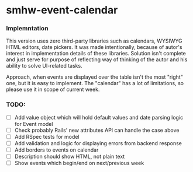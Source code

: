 # smhw-event-calendar

### Implemntation

This version uses zero third-party libraries such as calendars, WYSIWYG HTML editors, date pickers.
It was made intentionally, because of autor's interest in implementation details of these libraries.
Solution isn't complete and just serve for purpose of reflecting way of thinking of the autor and his
ability to solve UI-related tasks.

Approach, when events are displayed over the table isn't the most "right" one, but it is easy to implement.
The "calendar" has a lot of limitations, so please use it in scope of current week.

### TODO:

- [ ] Add value object which will hold default values and date parsing logic for Event model
- [ ] Check probably Rails' new attributes API can handle the case above
- [ ] Add RSpec tests for model
- [ ] Add validation and logic for displaying errors from backend response
- [ ] Add borders to events on calendar
- [ ] Description should show HTML, not plain text
- [ ] Show events which begin/end on next/previous week
